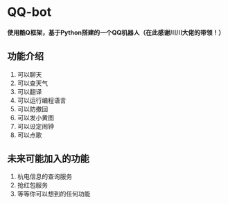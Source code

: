 # QQ-bot

#### 使用酷Q框架，基于Python搭建的一个QQ机器人（在此感谢川川大佬的带领！）

## 功能介绍

1. 可以聊天
2. 可以查天气
3. 可以翻译
4. 可以运行编程语言
5. 可以防撤回
6. 可以发小黄图
7. 可以设定闹钟
8. 可以点歌

## 未来可能加入的功能

1. 杭电信息的查询服务
2. 抢红包服务
3. 等等你可以想到的任何功能